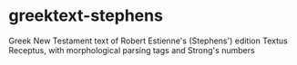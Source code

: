 # greektext-stephens
Greek New Testament text of Robert Estienne's (Stephens') edition Textus Receptus, with morphological parsing tags and Strong's numbers
